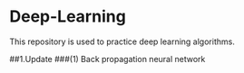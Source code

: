 # Deep-Learning

This repository is used to practice deep learning algorithms.

##1.Update
###(1) Back propagation neural network
